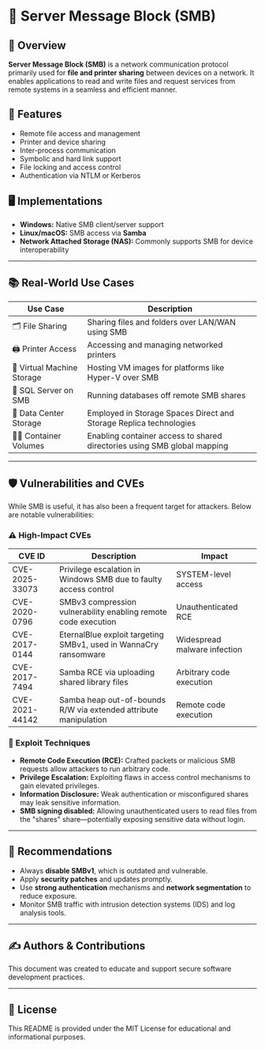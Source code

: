 # 📁 Server Message Block (SMB)

## 📌 Overview

**Server Message Block (SMB)** is a network communication protocol primarily used for **file and printer sharing** between devices on a network. It enables applications to read and write files and request services from remote systems in a seamless and efficient manner.

## 🔧 Features

- Remote file access and management
- Printer and device sharing
- Inter-process communication
- Symbolic and hard link support
- File locking and access control
- Authentication via NTLM or Kerberos

## 🖥️ Implementations

- **Windows:** Native SMB client/server support
- **Linux/macOS:** SMB access via **Samba**
- **Network Attached Storage (NAS):** Commonly supports SMB for device interoperability

---

## 📚 Real-World Use Cases

| Use Case                  | Description                                                               |
|---------------------------|---------------------------------------------------------------------------|
| 🗂️ File Sharing          | Sharing files and folders over LAN/WAN using SMB                           |
| 🖨️ Printer Access        | Accessing and managing networked printers                                 |
| 🧠 Virtual Machine Storage| Hosting VM images for platforms like Hyper-V over SMB                      |
| 🧮 SQL Server on SMB      | Running databases off remote SMB shares                                   |
| 🧰 Data Center Storage    | Employed in Storage Spaces Direct and Storage Replica technologies         |
| 🧑‍💻 Container Volumes    | Enabling container access to shared directories using SMB global mapping    |

---

## 🛡️ Vulnerabilities and CVEs

While SMB is useful, it has also been a frequent target for attackers. Below are notable vulnerabilities:

### ⚠️ High-Impact CVEs

| CVE ID         | Description                                                                 | Impact                       |
|----------------|-----------------------------------------------------------------------------|-------------------------------|
| CVE-2025-33073 | Privilege escalation in Windows SMB due to faulty access control            | SYSTEM-level access          |
| CVE-2020-0796  | SMBv3 compression vulnerability enabling remote code execution              | Unauthenticated RCE          |
| CVE-2017-0144  | EternalBlue exploit targeting SMBv1, used in WannaCry ransomware             | Widespread malware infection |
| CVE-2017-7494  | Samba RCE via uploading shared library files                                 | Arbitrary code execution     |
| CVE-2021-44142 | Samba heap out-of-bounds R/W via extended attribute manipulation             | Remote code execution        |

### 🧠 Exploit Techniques

- **Remote Code Execution (RCE):** Crafted packets or malicious SMB requests allow attackers to run arbitrary code.
- **Privilege Escalation:** Exploiting flaws in access control mechanisms to gain elevated privileges.
- **Information Disclosure:** Weak authentication or misconfigured shares may leak sensitive information.
- **SMB signing disabled:** Allowing unauthenticated users to read files from the "shares" share—potentially exposing sensitive data without login.
---

## 🧠 Recommendations

- Always **disable SMBv1**, which is outdated and vulnerable.
- Apply **security patches** and updates promptly.
- Use **strong authentication** mechanisms and **network segmentation** to reduce exposure.
- Monitor SMB traffic with intrusion detection systems (IDS) and log analysis tools.

---

## ✍️ Authors & Contributions

This document was created to educate and support secure software development practices.

---

## 📜 License

This README is provided under the MIT License for educational and informational purposes.


